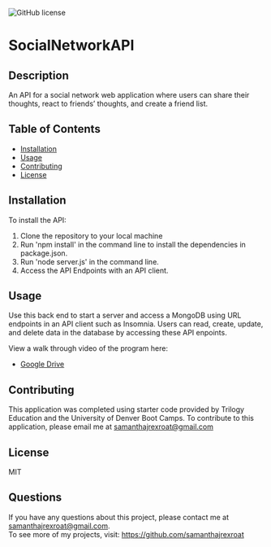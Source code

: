 ![GitHub license](https://img.shields.io/badge/license-MIT-blue.svg)

# SocialNetworkAPI

## Description
An API for a social network web application where users can share their thoughts, react to friends’ thoughts, and create a friend list. 

## Table of Contents
* [Installation](#installation)
* [Usage](#usage)
* [Contributing](#contributing)
* [License](#license)

## Installation
To install the API: <ol><li>Clone the repository to your local machine</li><li>Run 'npm install' in the command line to install the dependencies in package.json.</li><li>Run 'node server.js' in the command line.</li><li>Access the API Endpoints with an API client.</li></ol>

## Usage
Use this back end to start a server and access a MongoDB using URL endpoints in an API client such as Insomnia.  Users can read, create, update, and delete data in the database by accessing these API enpoints.

View a walk through video of the program here:
* [Google Drive](https://drive.google.com/file/d/1qBW2MpV3BFAwiunEj0DAtf2zYsVaeeqQ/view?usp=sharing)

## Contributing
This application was completed using starter code provided by Trilogy Education and the University of Denver Boot Camps.
To contribute to this application, please email me at <samanthajrexroat@gmail.com>

## License
MIT

## Questions
If you have any questions about this project, please contact me at samanthajrexroat@gmail.com.<br>
To see more of my projects, visit: https://github.com/samanthajrexroat